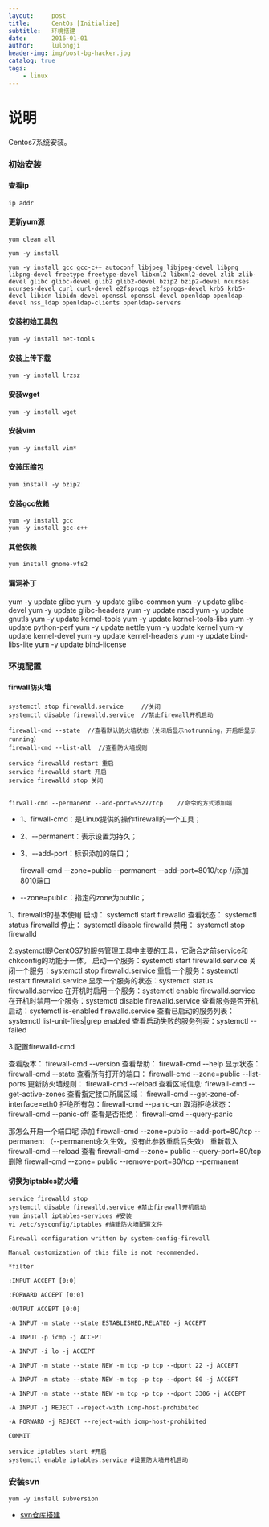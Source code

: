 ```yaml
---
layout:     post
title:      CentOs [Initialize]
subtitle:   环境搭建
date:       2016-01-01
author:     lulongji
header-img: img/post-bg-hacker.jpg
catalog: true
tags:
    - linux
---
```



# 说明
Centos7系统安装。

### 初始安装

#### 查看ip
    ip addr

#### 更新yum源

    yum clean all

    yum -y install

    yum -y install gcc gcc-c++ autoconf libjpeg libjpeg-devel libpng libpng-devel freetype freetype-devel libxml2 libxml2-devel zlib zlib-devel glibc glibc-devel glib2 glib2-devel bzip2 bzip2-devel ncurses ncurses-devel curl curl-devel e2fsprogs e2fsprogs-devel krb5 krb5-devel libidn libidn-devel openssl openssl-devel openldap openldap-devel nss_ldap openldap-clients openldap-servers

#### 安装初始工具包
    yum -y install net-tools

#### 安装上传下载
    yum -y install lrzsz

#### 安装wget
    yum -y install wget

#### 安装vim
    yum -y install vim*

#### 安装压缩包
    yum install -y bzip2

#### 安装gcc依赖
    yum -y install gcc
    yum -y install gcc-c++

#### 其他依赖
    yum install gnome-vfs2

#### 漏洞补丁
yum -y update glibc
yum -y update glibc-common
yum -y update glibc-devel
yum -y update glibc-headers
yum -y update nscd
yum -y update gnutls
yum -y update kernel-tools
yum -y update kernel-tools-libs
yum -y update python-perf
yum -y update nettle
yum -y update kernel
yum -y update kernel-devel
yum -y update kernel-headers
yum -y update bind-libs-lite
yum -y update bind-license


### 环境配置

#### firwall防火墙

    systemctl stop firewalld.service     //关闭
    systemctl disable firewalld.service  //禁止firewall开机启动

    firewall-cmd --state  //查看默认防火墙状态（关闭后显示notrunning，开启后显示running）
    firewall-cmd --list-all  //查看防火墙规则

    service firewalld restart 重启
    service firewalld start 开启
    service firewalld stop 关闭
    

    firwall-cmd --permanent --add-port=9527/tcp    //命令的方式添加端

- 1、firwall-cmd：是Linux提供的操作firewall的一个工具；
- 2、--permanent：表示设置为持久；
- 3、--add-port：标识添加的端口；

    firewall-cmd --zone=public --permanent --add-port=8010/tcp     //添加8010端口

- --zone=public：指定的zone为public；


1、firewalld的基本使用
启动： systemctl start firewalld
查看状态： systemctl status firewalld 
停止： systemctl disable firewalld
禁用： systemctl stop firewalld
 
2.systemctl是CentOS7的服务管理工具中主要的工具，它融合之前service和chkconfig的功能于一体。
启动一个服务：systemctl start firewalld.service
关闭一个服务：systemctl stop firewalld.service
重启一个服务：systemctl restart firewalld.service
显示一个服务的状态：systemctl status firewalld.service
在开机时启用一个服务：systemctl enable firewalld.service
在开机时禁用一个服务：systemctl disable firewalld.service
查看服务是否开机启动：systemctl is-enabled firewalld.service
查看已启动的服务列表：systemctl list-unit-files|grep enabled
查看启动失败的服务列表：systemctl --failed

3.配置firewalld-cmd

查看版本： firewall-cmd --version
查看帮助： firewall-cmd --help
显示状态： firewall-cmd --state
查看所有打开的端口： firewall-cmd --zone=public --list-ports
更新防火墙规则： firewall-cmd --reload
查看区域信息:  firewall-cmd --get-active-zones
查看指定接口所属区域： firewall-cmd --get-zone-of-interface=eth0
拒绝所有包：firewall-cmd --panic-on
取消拒绝状态： firewall-cmd --panic-off
查看是否拒绝： firewall-cmd --query-panic
 
那怎么开启一个端口呢
添加
firewall-cmd --zone=public --add-port=80/tcp --permanent    （--permanent永久生效，没有此参数重启后失效）
重新载入
firewall-cmd --reload
查看
firewall-cmd --zone= public --query-port=80/tcp
删除
firewall-cmd --zone= public --remove-port=80/tcp --permanent

#### 切换为iptables防火墙

    service firewalld stop
    systemctl disable firewalld.service #禁止firewall开机启动
    yum install iptables-services #安装
    vi /etc/sysconfig/iptables #编辑防火墙配置文件

```
Firewall configuration written by system-config-firewall

Manual customization of this file is not recommended.

*filter

:INPUT ACCEPT [0:0]

:FORWARD ACCEPT [0:0]

:OUTPUT ACCEPT [0:0]

-A INPUT -m state --state ESTABLISHED,RELATED -j ACCEPT

-A INPUT -p icmp -j ACCEPT

-A INPUT -i lo -j ACCEPT

-A INPUT -m state --state NEW -m tcp -p tcp --dport 22 -j ACCEPT

-A INPUT -m state --state NEW -m tcp -p tcp --dport 80 -j ACCEPT

-A INPUT -m state --state NEW -m tcp -p tcp --dport 3306 -j ACCEPT

-A INPUT -j REJECT --reject-with icmp-host-prohibited

-A FORWARD -j REJECT --reject-with icmp-host-prohibited

COMMIT
```

    service iptables start #开启
    systemctl enable iptables.service #设置防火墙开机启动
    

### 安装svn

    yum -y install subversion

- [svn仓库搭建](http://blog.lulongji.cn/2016/01/26/svn%E4%BB%93%E5%BA%93%E6%90%AD%E5%BB%BA/)



 

